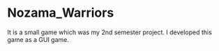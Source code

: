 # Nozama_Warriors
It is a small game which was my 2nd semester project. I developed this game as a GUI game.
